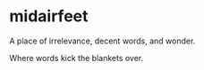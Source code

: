# midairfeet
A place of irrelevance, decent words, and wonder.
<p>Where words kick the blankets over.</p>

